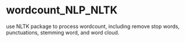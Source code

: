 # wordcount_NLP_NLTK
use NLTK package to process wordcount, including remove stop words, punctuations, stemming word, and word cloud.

